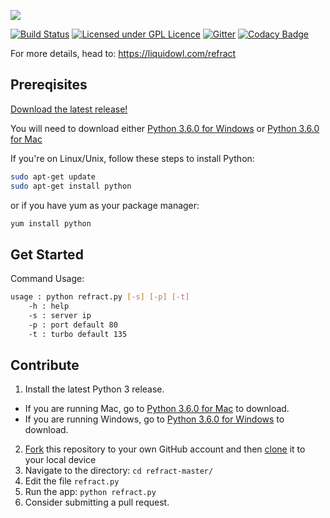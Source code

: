 ![](https://raw.githubusercontent.com/liquidowl/art/master/refract_banner.jpg)

[![Build Status](https://travis-ci.org/zeit/hyper.svg?branch=master)](https://travis-ci.org/zeit/hyper)
[![Licensed under GPL Licence](https://img.shields.io/aur/license/yaourt.svg)]()
[![Gitter](https://img.shields.io/gitter/room/nwjs/nw.js.svg)](https://gitter.im/refractstresstester/Lobby?utm_source=share-link&utm_medium=link&utm_campaign=share-link)
[![Codacy Badge](https://api.codacy.com/project/badge/Grade/9151554176614d7d853491f365b1fa51)](https://www.codacy.com/app/liquidowl/Refract?utm_source=github.com&amp;utm_medium=referral&amp;utm_content=liquidowl/Refract&amp;utm_campaign=Badge_Grade)

For more details, head to: https://liquidowl.com/refract

## Prereqisites

[Download the latest release!]()

You will need to download either [Python 3.6.0 for Windows](https://www.python.org/ftp/python/3.6.0/python-3.6.0.exe) or [Python 3.6.0 for Mac](https://www.python.org/ftp/python/3.6.0/python-3.6.0-macosx10.6.pkg)

If you're on Linux/Unix, follow these steps to install Python:
```bash
sudo apt-get update
sudo apt-get install python
```
or if you have yum as your package manager:
```bash
yum install python
```

## Get Started

Command Usage:
```bash
usage : python refract.py [-s] [-p] [-t]
	-h : help
	-s : server ip
	-p : port default 80
	-t : turbo default 135
```

## Contribute

1. Install the latest Python 3 release.
  * If you are running Mac, go to [Python 3.6.0 for Mac](https://www.python.org/ftp/python/3.6.0/python-3.6.0-macosx10.6.pkg) to download.
  * If you are running Windows, go to [Python 3.6.0 for Windows](https://www.python.org/ftp/python/3.6.0/python-3.6.0.exe) to download.
2. [Fork](https://help.github.com/articles/fork-a-repo/) this repository to your own GitHub account and then [clone](https://help.github.com/articles/cloning-a-repository/) it to your local device
3. Navigate to the directory: `cd refract-master/`
4. Edit the file `refract.py`
5. Run the app: `python refract.py`
6. Consider submitting a pull request.